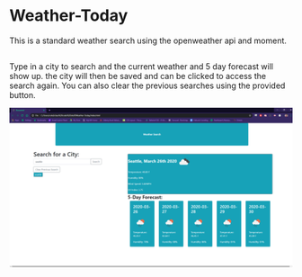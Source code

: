 # Weather-Today

This is a standard weather search using the openweather api and moment.

## 
Type in a city to search and the current weather and 5 day forecast will show up. the city will then be saved and can be clicked to access the search again. You can also clear the previous searches using the provided button.


![weatherbase](weather.png)